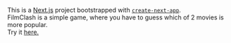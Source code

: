 This is a [Next.js](https://nextjs.org/) project bootstrapped with [`create-next-app`](https://github.com/vercel/next.js/tree/canary/packages/create-next-app).\
FilmClash is a simple game, where you have to guess which of 2 movies is more popular.\
Try it [here.](https://filmclash.netlify.app/)
